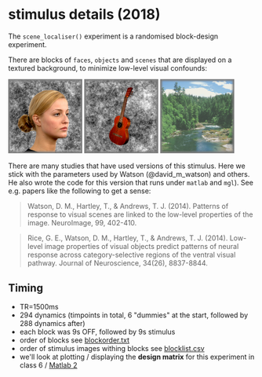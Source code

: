 # stimulus details (2018)

The ``scene_localiser()`` experiment is a randomised block-design experiment.

There are blocks of ``faces``, ``objects`` and ``scenes`` that are displayed on a textured background, to minimize low-level visual confounds:

<img src="images/face_female01_045.png" width="30%"></img> <img src="images/object01.png" width="30%"></img> <img src="images/scene_natural01.png" width="30%"></img>



There are many studies that have used versions of this stimulus. Here we stick with the parameters used by Watson (@david_m_watson) and others. He also wrote the code for this version that runs under ``matlab`` and ``mgl``). See e.g. papers like the following to get a sense:

>Watson, D. M., Hartley, T., & Andrews, T. J. (2014). Patterns of response to visual scenes are linked to the low-level properties of the image. NeuroImage, 99, 402-410.

>Rice, G. E., Watson, D. M., Hartley, T., & Andrews, T. J. (2014). Low-level image properties of visual objects predict patterns of neural response across category-selective regions of the ventral visual pathway. Journal of Neuroscience, 34(26), 8837-8844.

## Timing

- TR=1500ms
- 294 dynamics (timpoints in total, 6 "dummies" at the start, followed by 288 dynamics after)
- each block was 9s OFF, followed by 9s stimulus
- order of blocks see [blockorder.txt](./blockorder.txt)
- order of stimulus images withing blocks see [blocklist.csv](./blocklist.csv)
- we'll look at plotting / displaying the **design matrix** for this experiment in class 6 / [Matlab 2](../../matlab-timeseries.md)
